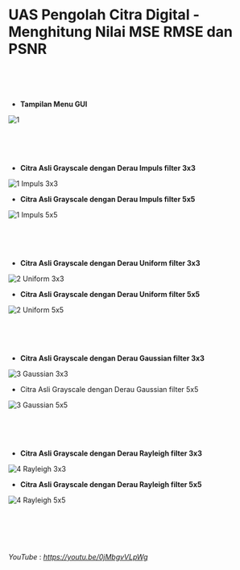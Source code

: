 # **UAS Pengolah Citra Digital - Menghitung Nilai MSE RMSE dan PSNR**<br/>
</br>
</br>
</br>

+ **Tampilan Menu GUI**

![1](https://user-images.githubusercontent.com/56438848/126280047-4648fda3-5690-46fb-a102-f5659bff7a51.JPG)

</br>
</br>
</br>

+ **Citra Asli Grayscale dengan Derau Impuls filter 3x3**

![1 Impuls 3x3](https://user-images.githubusercontent.com/56438848/126280057-47ed6bf3-654d-45c0-9651-79c48c6eebe6.JPG)

+ **Citra Asli Grayscale dengan Derau Impuls filter 5x5**

![1 Impuls 5x5](https://user-images.githubusercontent.com/56438848/126280064-0b7c979f-30a1-4b53-80dc-2e7f9247fe95.JPG)

</br>
</br>
</br>

+ **Citra Asli Grayscale dengan Derau Uniform  filter 3x3**

![2 Uniform 3x3](https://user-images.githubusercontent.com/56438848/126280076-1b714f87-0255-4914-acb3-7278431765ca.JPG)

+ **Citra Asli Grayscale dengan Derau Uniform  filter 5x5**

![2 Uniform 5x5](https://user-images.githubusercontent.com/56438848/126280085-8aa86589-c171-4503-899c-3e84ff6e7b4c.JPG)

</br>
</br>
</br>

+ **Citra Asli Grayscale dengan Derau Gaussian  filter 3x3**

![3 Gaussian 3x3](https://user-images.githubusercontent.com/56438848/126280096-3c9d1d99-12f6-4f15-b76a-00b0beaf5e25.JPG)

+ Citra Asli Grayscale dengan Derau Gaussian  filter 5x5

![3 Gaussian 5x5](https://user-images.githubusercontent.com/56438848/126280106-f96d9ee6-621d-4c65-9333-f51686c93b25.JPG)

</br>
</br>
</br>

+ **Citra Asli Grayscale dengan Derau Rayleigh  filter 3x3**

![4 Rayleigh 3x3](https://user-images.githubusercontent.com/56438848/126280139-093c6746-6ec2-43ae-b7da-15d62c2096e1.JPG)

+ **Citra Asli Grayscale dengan Derau Rayleigh  filter 5x5**

![4 Rayleigh 5x5](https://user-images.githubusercontent.com/56438848/126280149-80e8bb27-39e5-4a2e-a1b7-b145f6d00cc7.JPG)

</br>
</br>
</br>
</br>

_YouTube_ : 
_https://youtu.be/0jMbgvVLpWg_
